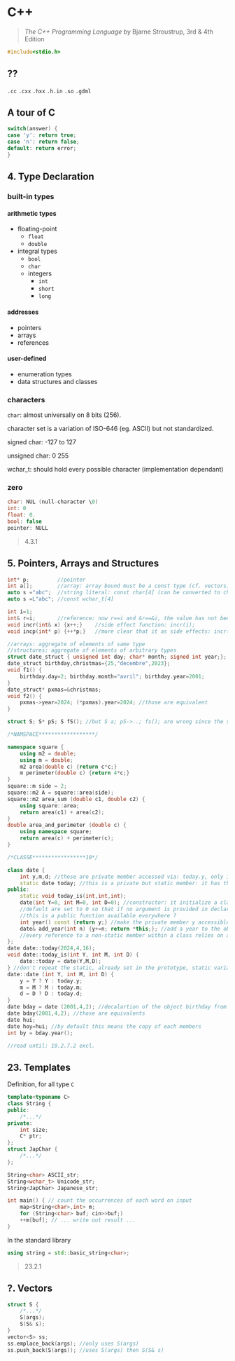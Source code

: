 # C++

> *The C++ Programming Language*
> by Bjarne Stroustrup,
> 3rd & 4th Edition

```C++
#include<stdio.h>
```

## ??

`.cc` `.cxx` `.hxx` `.h.in` `.so` `.gdml`

## A tour of C

```C++
switch(answer) {
case 'y': return true;
case 'n': return false;
default: return error;
}
```

## 4. Type Declaration

### built-in types

#### arithmetic types

- floating-point
  - `float`
  - `double`
- integral types
  - `bool`
  - `char`
  - integers
    - `int`
    - `short`
    - `long`

#### addresses

- pointers
- arrays
- references

#### user-defined

- enumeration types
- data structures and classes

### characters

`char`: almost universally on 8 bits (256).

character set is a variation of ISO-646 (eg. ASCII) but not standardized.

signed char: -127 to 127

unsigned char: 0 255

wchar_t: should hold every possible character (implementation dependant)

### zero

```C++
char: NUL (null-character \0)
int: 0
float: 0.
bool: false
pointer: NULL
```

> 4.3.1

## 5. Pointers, Arrays and Structures

```C++
int* p;         //pointer
int a[];        //array: array bound must be a const type (cf. vectors)
auto s ="abc";  //string literal: const char[4] (can be converted to char*)
auto s =L"abc"; //const wchar_t[4]

int i=1;
int& r=i;       //reference: now r==i and &r==&i, the value has not been copied
void incr(int& x) {x++;}    //side effect function: incr(i);
void incp(int* p) {++*p;}   //more clear that it as side effects: incr(&i);

//arrays: aggregate of elements of same type
//structures: aggregate of elements of arbitrary types
struct date_struct { unsigned int day; char* month; signed int year;};
date_struct birthday,christmas={25,"decembre",2023}; 
void f1() {
    birthday.day=2; birthday.month="avril"; birthday.year=2001;
}
date_struct* pxmas=&christmas;
void f2() {
    pxmas->year=2024; (*pxmas).year=2024; //those are equivalent
}

struct S; S* pS; S fS(); //but S a; pS->..; fs(); are wrong since the size allocation is unknown yet

/*NAMSPACE******************/

namespace square {
    using m2 = double;
    using m = double;
    m2 area(double c) {return c*c;}
    m perimeter(double c) {return 4*c;}
}
square::m side = 2;
square::m2 A = square::area(side);
square::m2 area_sum (double c1, double c2) {
    using square::area;
    return area(c1) + area(c2);
}
double area_and_perimeter (double c) {
    using namespace square;
    return area(c) + perimeter(c);
}

/*CLASSE*****************10*/

class date {
    int y,m,d; //those are private member accessed via: today.y, only inside the class body
    static date today; //this is a private but static member: it has the same value for all object of this class. it can be accessed directly, ie. not through an object, via: date::today
public:
    static void today_is(int,int,int);
    date(int Y=0, int M=0, int D=0); //constructor: it initialize a class, function with the name of the class. why no return type has been specified?
    //default are set to 0 so that if no argument is provided in declaration the date is today
    //this is a public function available everywhere ?
    int year() const {return y;} //make the private member y accessible in public via: today.year(). the const indicates the compiler that this functions doesn't modify the object
    date& add_year(int n) {y+=n; return *this;}; //add a year to the object. not const. this is a pointer to the object for which the member function is invoked. 
    //every reference to a non-static member within a class relies on an implicit use of this: y and this->y are the same
};
date date::today(2024,4,16);
void date::today_is(int Y, int M, int D) {
    date::today = date(Y,M,D);
} //don't repeat the static, already set in the prototype, static variable makes no sense in the core part of the program
date::date (int Y, int M, int D) {
    y = Y ? Y : today.y; 
    m = M ? M : today.m;
    d = D ? D : today.d;
}
date bday = date (2001,4,2); //decalartion of the object birthday from the class date
date bday(2001,4,2); //those are equivalents
date hui; 
date hoy=hui; //by default this means the copy of each members 
int by = bday.year();

//read until: 10.2.7.2 excl.
```

## 23. Templates

Definition, for all type `C`

```C++
template<typename C>
class String {
public:
    /*...*/
private:
    int size;
    C* ptr;
};
struct JapChar {
    /*...*/
};
```

```C++
String<char> ASCII_str;
String<wchar_t> Unicode_str;
String<JapChar> Japanese_str;
```

```C++
int main() { // count the occurrences of each word on input
    map<String<char>,int> m;
    for (String<char> buf; cin>>buf;)
    ++m[buf]; // ... write out result ...
}
```

In the standard library

```C++
using string = std::basic_string<char>;
```

> 23.2.1

## ?. Vectors

```C++
struct S {
    /*...*/
    S(args);
    S(S& s);
}
vector<S> ss;
ss.emplace_back(args); //only uses S(args)
ss.push_back(S(args)); //uses S(args) then S(S& s)
```
